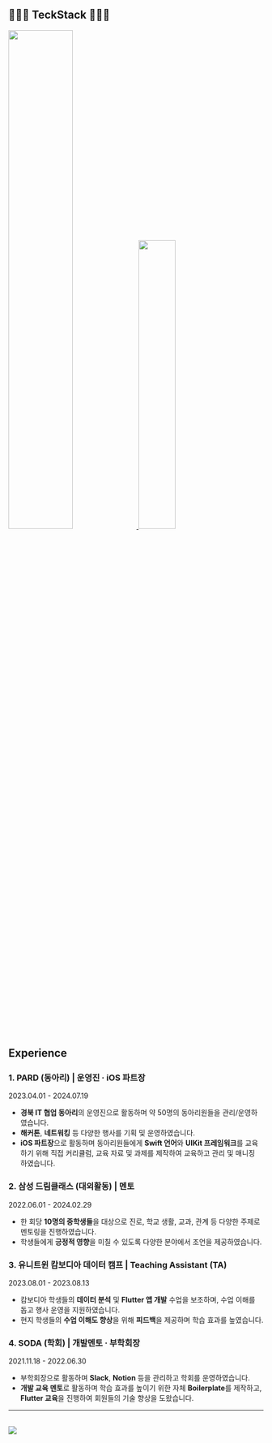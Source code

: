 <h2> 👩🏻‍💻 TeckStack 👩🏻‍💻</h2>

<a href="https://github.com/anuraghazra/github-readme-stats">
  <img src="https://github-readme-stats.vercel.app/api?username=haram22&show_icons=true&theme=material-palenight&hide_border=true&bg_color=20232a&icon_color=E3E3E3A8&text_color=fff&title_color=918FE0&count_private=true" width=50.2% />
</a>
<a href="https://github.com/haram22/github-stats">
<img src="https://github-readme-stats.vercel.app/api/top-langs/?username=haram22&layout=compact&theme=material-palenight&hide_border=true&bg_color=20232a&icon_color=E3E3E3A8&text_color=fff&title_color=918FE0&count_private=true" width=38.2% />
  
</a>
<a href="https://github.com/ashutosh00710/github-readme-activity-graph">
</a>
<br><br>

## Experience
### 1. **PARD (동아리)** | 운영진 · iOS 파트장  
2023.04.01 - 2024.07.19  
- **경북 IT 협업 동아리**의 운영진으로 활동하며 약 50명의 동아리원들을 관리/운영하였습니다.  
- **해커톤**, **네트워킹** 등 다양한 행사를 기획 및 운영하였습니다.
- **iOS 파트장**으로 활동하며 동아리원들에게 **Swift 언어**와 **UIKit 프레임워크**를 교육하기 위해 직접 커리큘럼, 교육 자료 및 과제를 제작하여 교육하고 관리 및 매니징 하였습니다.

### 2. **삼성 드림클래스 (대외활동)** | 멘토  
2022.06.01 - 2024.02.29  
- 한 회당 **10명의 중학생들**을 대상으로 진로, 학교 생활, 교과, 관계 등 다양한 주제로 멘토링을 진행하였습니다.  
- 학생들에게 **긍정적 영향**을 미칠 수 있도록 다양한 분야에서 조언을 제공하였습니다.

### 3. **유니트윈 캄보디아 데이터 캠프** | Teaching Assistant (TA)  
2023.08.01 - 2023.08.13  
- 캄보디아 학생들의 **데이터 분석** 및 **Flutter 앱 개발** 수업을 보조하며, 수업 이해를 돕고 행사 운영을 지원하였습니다.  
- 현지 학생들의 **수업 이해도 향상**을 위해 **피드백**을 제공하며 학습 효과를 높였습니다.

### 4. **SODA (학회)** | 개발멘토 · 부학회장  
2021.11.18 - 2022.06.30  
- 부학회장으로 활동하며 **Slack**, **Notion** 등을 관리하고 학회를 운영하였습니다.  
- **개발 교육 멘토**로 활동하며 학습 효과를 높이기 위한 자체 **Boilerplate**를 제작하고, **Flutter 교육**을 진행하여 회원들의 기술 향상을 도왔습니다.

---

<br>
<a href="https://hits.seeyoufarm.com"><img src="https://hits.seeyoufarm.com/api/count/incr/badge.svg?url=https%3A%2F%2Fgithub.com%2Fharam22%2F&count_bg=%23FD98E2&title_bg=%23555555&icon=&icon_color=%23DFC0C0&title=hits&edge_flat=false"/></a>
